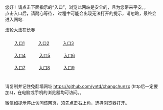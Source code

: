 您好！请点击下面指示的“入口”，浏览此网站是安全的，且为您带来平安。。 <br/>
点击入口后，请耐心等待， 过程中可能会出现无法打开的提示，请忽略，最终会进入网站. </br>

法轮大法在长春<br/>
<div style="padding:10px"><a style="margin:20px" target="_blank" href="https://d3acjmtz1o6yav.cloudfront.net/2Qpsp?gqkbo" id="ccLink1" rel="nofollow">入口1</a> <a target="_blank" style="margin:20px" href="https://d2rgjcw1cw1qup.cloudfront.net/2Qpsp?rkmvzgjq" id="ccLink2" rel="nofollow">入口2</a> <a style="margin:20px" target="_blank" href="https://d3j7ychjbuzvwr.cloudfront.net/2Qpsp?djlhtnqi" id="ccLink3" rel="nofollow">入口3</a></div>

<div style="padding:10px" ><a style="margin:20px" target="_blank" href="https://d3acjmtz1o6yav.cloudfront.net/2Qpsp?gqkbo" id="ccLink4" rel="nofollow">入口4</a> <a style="margin:20px" href="https://d2rgjcw1cw1qup.cloudfront.net/2Qpsp?rkmvzgjq" target="_blank" id="ccLink5" rel="nofollow">入口5</a> <a style="margin:20px" href="https://d3j7ychjbuzvwr.cloudfront.net/2Qpsp?djlhtnqi" target="_blank" id="ccLink6" rel="nofollow">入口6</a></div>

<div style="padding:10px"><a style="margin:20px" target="_blank" href="https://d3acjmtz1o6yav.cloudfront.net/2Qpsp?gqkbo" id="ccLink7" rel="nofollow">入口7</a> <a style="margin:20px" href="https://d2rgjcw1cw1qup.cloudfront.net/2Qpsp?rkmvzgjq" target="_blank" id="ccLink8" rel="nofollow">入口8</a> <a style="margin:20px" target="_blank" href="https://d3j7ychjbuzvwr.cloudfront.net/2Qpsp?djlhtnqi" id="ccLink9" rel="nofollow">入口9</a></div>

<br/>



请复制并记住免翻墙网址 https://github.com/yntd/changchunzx (http后一定要加s)，在电脑或手机的浏览器均可访问。。<br/>

微信如提示停止访问该网页，须先点击右上角，选择浏览器打开。
